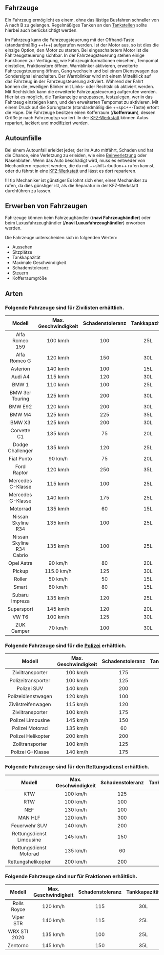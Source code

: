 ## Fahrzeuge

Ein Fahrzeug ermöglicht es einem, ohne das lästige Busfahren schneller von A nach B zu gelangen. Regelmäßiges Tanken an den [Tankstellen](../../pages/biz/tankstelle.md) sollte hierbei auch berücksichtigt werden.

Im Fahrzeug kann die Fahrzeugsteuerung mit der Offhand-Taste (standardmäßig ++f++) aufgerufen werden. Ist der Motor aus, so ist dies die einzige Option, den Motor zu starten. 
Bei eingeschaltetem Motor ist die Fahrzeugsteuerung sichtbar.
In der Fahrzeugsteuerung stehen einige Funktionen zur Verfügung, wie Fahrzeuginformationen einsehen, Tempomat einstellen, Fraktionstore öffnen, Warnblinker aktivieren, erweiterte Fahrzeugsteuerung öffnen, Gang wechseln und bei einem Dienstwagen das Sondersignal einschalten. Der Warnblinker wird mit einem Mittelklick auf das Fahrzeug **in** der Fahrzeugsteuerung aktiviert. Während der Fahrt können die jeweiligen Blinker mit Links- oder Rechtsklick aktiviert werden. Mit Rechtsklick kann die erweiterte Fahrzeugsteuerung aufgerufen werden. Hier ist es möglich, die Tankanzeige anzupassen, festzulegen, wer in das Fahrzeug einsteigen kann, und den erweiterten Tempomat zu aktivieren. Mit einem Druck auf die Sprungtaste (standardmäßig die ++spc++-Taste) ertönt die Hupe. 
Die Fahrzeuge besitzen einen Kofferraum (**/kofferraum**), dessen Größe je nach Fahrzeugtyp variiert. 
In der [KFZ-Werkstatt](kfz-werkstatt.md) können Autos repariert, lackiert und modifiziert werden.

## Autounfälle
Bei einem Autounfall erleidet jeder, der im Auto mitfährt, Schaden und hat die Chance, eine Verletzung zu erleiden, wie eine [Beinverletzung](../../pages/krankheiten/beinverletzungen.md) oder Nasenbluten. Wenn das Auto beschädigt wird, muss es entweder von Mechanikern repariert werden, die du mit ++shift+rbutton++ rufen kannst, oder du fährst in eine [KFZ-Werkstatt](../fahrzeuge/kfz-werkstatt.md) und lässt es dort reparieren.

!!! tip Mechaniker ist günstiger
    Es lohnt sich eher, einen Mechaniker zu rufen, da dies günstiger ist, als die Reparatur in der KFZ-Werkstatt durchführen zu lassen.

## Erwerben von Fahrzeugen
Fahrzeuge können beim Fahrzeughändler (**/navi Fahrzeughändler**) oder beim Luxusfahrzeughändler (**/navi Luxusfahrzeughändler**) erworben werden.

Die Fahrzeuge unterscheiden sich in folgenden Werten:

+ Aussehen
+ Sitzplätze
+ Tankkapazität
+ Maximale Geschwindigkeit
+ Schadenstoleranz
+ Steuern
+ Kofferraumgröße


## Arten
### Folgende Fahrzeuge sind für Zivilisten erhältlich.

| Modell | Max. Geschwindigkeit | Schadenstoleranz | Tankkapazität| Sitze | Kofferraum | Substanzen | Steuern (pro Abrechnung) | Preis |
|:-:|:-:|:-:|:-:|:-:|:-:|:-:|:-:|:-:|
| Alfa Romeo 159 | 100 km/h | 100 | 25L | 4 | 1 | 15g | 10€ | 3.500€ |
| Alfa Romeo G | 120 km/h | 150 | 30L  | 4 | 3 | 30g | 35€ | 10.000€ |
| Asterion | 140 km/h | 100 | 15L | 2 | - | - | 130€ | 145.000€ |
| Audi A4 | 115 km/h | 120 | 30L  | 4 | 1 | 25g | 20€ | 7.950€ |
| BMW 1 | 110 km/h | 100 | 25L | 4 | - | -| 35€ | 35.000€ |
| BMW 3er Touring | 125 km/h | 200 | 30L | 4 | - | - | 50€ | 60.000€ |
| BMW E92 | 120 km/h | 200 | 30L | 4 | - | - | 50€ | 70.000€ |
| BMW M4 | 125 km/h | 225 | 35L | 4 | - | - | 50€ | 80.000€ |
| BMW X3 | 125 km/h | 200 | 30L  | 4 | 3 | 75g | 50€ | 14.500€ |
| Corvette C1 | 135 km/h | 75 | 20L | 2 | - | - | 90€ | 120.000€ |
| Dodge Challenger | 135 km/h | 120 | 25L | 2 | 1 | 25g | 50.0€ | 18.500€ |
| Fiat Punto | 90 km/h | 75 | 20L | 4 | 1 | 10g | 7.5€ | 2.000.0€ |
| Ford Raptor | 120 km/h | 250 | 35L | 4 | - | - | 50€ | 45.000€ |
| Mercedes C-Klasse | 115 km/h | 100 | 25L | 2 | 5 | 25g | 40.0€ | 5.250€ |
| Mercedes G-Klasse | 140 km/h | 175 | 25L  | 4 | 3 | 60g | 75.0€ | 20.000€ |
| Motorrad | 135 km/h | 60 | 15L | 1 | - | - | 45€ | 11.000€ |
| Nissan Skyline R34 | 135 km/h | 100 | 25L  | 2 | 1 | 25g | 50€ | 18.000€ |
| Nissan Skyline R34 Cabrio | 135 km/h | 100 | 25L  | 2 | 1 | 25g | 50€ | 18.000€ |
| Opel Astra | 90 km/h | 80 | 20L | 4 | - | - | 10€ | 2.500€ |
| Pickup | 115.0 km/h | 125 | 30L | 2 | 5 | 125g | 35€ | 7.500€ |
| Roller | 50 km/h | 50 | 15L | 2 | - | 5g | 5€ | 1.500€ |
| Smart |  80 km/h | 80 | 15L | 2 | - | - | 10€ | 2.250€ |
| Subaru Impreza | 135 km/h | 120 | 25L | 4 | - | - | 80€ | 116.000€ |
| Supersport | 145 km/h | 120 | 20L | 2 | - | - | 150€ | 18.500€ |
| VW T6 | 100 km/h | 125 | 30L | 8 | 5 | 100g | 20€ | 5.500€ |
| ZUK Camper | 70 km/h | 100 | 30L | 6 | - | - | 25€ | 15.000€ |

### Folgende Fahrzeuge sind für die [Polizei](../../pages/fraktionen/polizei.md) erhältlich.

| Modell | Max. Geschwindigkeit | Schadenstoleranz | Tankkapazität| Sitze | Kofferraum | Substanzen | Steuern (pro Abrechnung) | Preis |
|:-:|:-:|:-:|:-:|:-:|:-:|:-:|:-:|:-:|
| Ziviltransporter | 100 km/h | 175 | 30L  | 8 | - | - | - | 6.500€ |
| Polizeitransporter | 100 km/h | 125 | 30L | 8 | 5 | 100g | - | 5.500 |
| Polizei SUV | 140 km/h | 200 | 30L  | 4 | 3 | 30g | - | 14.500€ |
| Polizeidienstwagen | 120 km/h | 100 | 25L  | 4 | 5 | 25g | - | 3.250€ |
| Zivilstreifenwagen | 115 km/h | 120 | 30L  | 4 | 1 | 25g | - | 13.500€ |
| Ziviltransporter | 100 km/h | 175 | 30L | 8 | 5 | 100g | - | 6.500€ |
| Polizei Limousine | 145 km/h | 150 | 30L | 4 | 3 | 30g | - | 10.000€ |
| Polizei Motorad | 135 km/h | 60 | 15L | 1 | - | - | - | 11.000€ |
| Polizei Helikopter | 200 km/h | 200 | 50L  | 5 | - | - | - | 50.000€ |
| Zolltransporter | 100 km/h | 125 | 30L | 8 | - | - | - | 5.500€ |
| Polizei G-Klasse | 140 km/h | 175 | 25L | 1 | 3 | 60g | - | 45.000€ |

### Folgende Fahrzeuge sind für den [Rettungsdienst](../../pages/fraktionen/rettungsdienst.md) erhältlich.

| Modell | Max. Geschwindigkeit | Schadenstoleranz | Tankkapazität| Sitze | Kofferraum | Substanzen | Steuern (pro Abrechnung) | Preis |
|:-:|:-:|:-:|:-:|:-:|:-:|:-:|:-:|:-:|
| KTW | 100 km/h | 125 | 30L | 4 | 5 | 100g | - | 5.500€ |
| RTW | 100 km/h | 100 | 25L  | 4 | 5 | 25g | - | 4.650€ |
| NEF | 130 km/h | 100 | 25L  | 4 | 1 | 25g | - | 12.500€ |
| MAN HLF | 120 km/h | 300 | 40L  | 2 | 5 | 25g | - | 10.000€ |
| Feuerwehr SUV | 140 km/h | 200 | 30L  | 4 | 3 | 75g | - | 14.500€ |
| Rettungsdienst Limousine | 145 km/h | 150 | 30L  | 4 | 3 | 30g | - | 10.000€ |
| Rettungsdienst Motorad | 135 km/h | 60 | 15L  | 1 | - | - | - | 11.000€ |
| Rettungshelikopter | 200 km/h | 200 | 50L  | 5 | - | - | - | 50.000€ |

### Folgende Fahrzeuge sind nur für Fraktionen erhältlich.

| Modell | Max. Geschwindigkeit | Schadenstoleranz | Tankkapazität| Sitze | Kofferraum | Substanzen | Steuern (pro Abrechnung) | Preis |
|:-:|:-:|:-:|:-:|:-:|:-:|:-:|:-:|:-:|
| Rolls Royce | 120 km/h | 115 | 30L | 4 | - | - | 180€ | 160.000€ |
| Viper STR | 140 km/h | 115 | 25L | 2 | - | - | 80€ | 112.000€ |
| WRX STI 2020 | 135 km/h | 100 | 25L | 4 | - | - | 80€ | 100.000€ |
| Zentorno | 145 km/h | 150 | 35L | 2 | - | - | 200€ | 210.000€ |

